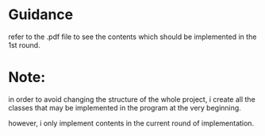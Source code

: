 # Guidance
refer to the .pdf file to see the contents which should be implemented in the 1st round.

# Note:
in order to avoid changing the structure of the whole project, i create all the classes that may be implemented in the program at the very beginning.

however, i only implement contents in the current round of implementation.
